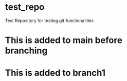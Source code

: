 # test_repo
Test Repository for testing git functionalities

# This is added to main before branching

# This is added to branch1
